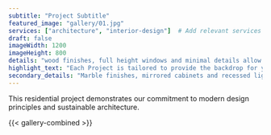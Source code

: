 ```yaml
---
subtitle: "Project Subtitle"
featured_image: "gallery/01.jpg"  
services: ["architecture", "interior-design"]  # Add relevant services
draft: false
imageWidth: 1200
imageHeight: 800
details: "wood finishes, full height windows and minimal details allow you to be fully immersed in the nature"
highlight_text: "Each Project is tailored to provide the backdrop for you to personalise with your own style. Your home, your choice."
secondary_details: "Marble finishes, mirrored cabinets and recessed lighting give bathrooms the feel of a contemporary spa."
---
```


This residential project demonstrates our commitment to modern design principles and sustainable architecture.

{{< gallery-combined >}}
